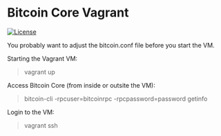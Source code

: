 Bitcoin Core Vagrant
============

[![License](http://img.shields.io/:License-MIT-yellow.svg)](LICENSE)

You probably want to adjust the bitcoin.conf file before you start the VM.

Starting the Vagrant VM:

> vagrant up

Access Bitcoin Core (from inside or outsite the VM):

> bitcoin-cli -rpcuser=bitcoinrpc -rpcpassword=password getinfo

Login to the VM:

> vagrant ssh
